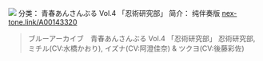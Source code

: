 ![](//static.kivo.wiki/images/music/cover/PFbPPGROnAqKDexmIzmCbcTbw8ahE03C.png)
分类： 青春あんさんぶる Vol.4 「忍術研究部」
简介：
纯伴奏版
[nex-tone.link/A00143320](http://nex-tone.link/A00143320)
> ブルーアーカイブ　青春あんさんぶる Vol.4 「忍術研究部」
忍術研究部, ミチル(CV:水橋かおり), イズナ(CV:阿澄佳奈) & ツクヨ(CV:後藤彩佐)
